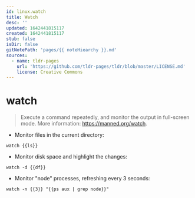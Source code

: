 ```yaml
---
id: linux.watch
title: Watch
desc: ''
updated: 1642441815117
created: 1642441815117
stub: false
isDir: false
gitNotePath: 'pages/{{ noteHiearchy }}.md'
sources:
  - name: tldr-pages
    url: 'https://github.com/tldr-pages/tldr/blob/master/LICENSE.md'
    license: Creative Commons
---
```

# watch

> Execute a command repeatedly, and monitor the output in full-screen mode.
> More information: <https://manned.org/watch>.

- Monitor files in the current directory:

`watch {{ls}}`

- Monitor disk space and highlight the changes:

`watch -d {{df}}`

- Monitor "node" processes, refreshing every 3 seconds:

`watch -n {{3}} "{{ps aux | grep node}}"`

